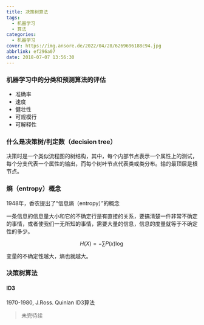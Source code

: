 ```yaml
---
title: 决策树算法
tags:
  - 机器学习
  - 算法
categories:
  - 机器学习
cover: https://img.ansore.de/2022/04/28/6269696188c94.jpg
abbrlink: ef296a07
date: 2018-07-07 13:56:30
---
```


### 机器学习中的分类和预测算法的评估

- 准确率
- 速度
- 健壮性
- 可规模行
- 可解释性



### 什么是决策树/判定数（decision tree）

决策时是一个类似流程图的树结构，其中，每个内部节点表示一个属性上的测试，每个分支代表一个属性的输出，而每个树叶节点代表类或类分布。输的最顶层是根节点。

### 熵（entropy）概念

1948年，香农提出了“信息熵（entropy）”的概念

一条信息的信息量大小和它的不确定行是有直接的关系，要搞清楚一件非常不确定的事情，或者使我们一无所知的事情，需要大量的信息，信息的度量就等于不确定性的多少。

$${ H(X) = -\sum P(x)\log }$$

变量的不确定性越大，熵也就越大。

### 决策树算法

#### ID3

1970-1980, J.Ross. Quinlan  ID3算法



> 未完待续
